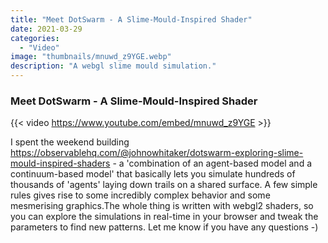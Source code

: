 ```yaml
---
title: "Meet DotSwarm - A Slime-Mould-Inspired Shader"
date: 2021-03-29
categories: 
  - "Video"
image: "thumbnails/mnuwd_z9YGE.webp"
description: "A webgl slime mould simulation."
---
```


### Meet DotSwarm - A Slime-Mould-Inspired Shader

{{< video https://www.youtube.com/embed/mnuwd_z9YGE >}}

I spent the weekend building https://observablehq.com/@johnowhitaker/dotswarm-exploring-slime-mould-inspired-shaders - a 'combination of an agent-based model and a continuum-based model' that basically lets you simulate hundreds of thousands of 'agents' laying down trails on a shared surface. A few simple rules gives rise to some incredibly complex behavior and some mesmerising graphics.The whole thing is written with webgl2 shaders, so you can explore the simulations in real-time in your browser and tweak the parameters to find new patterns. Let me know if you have any questions  -)
